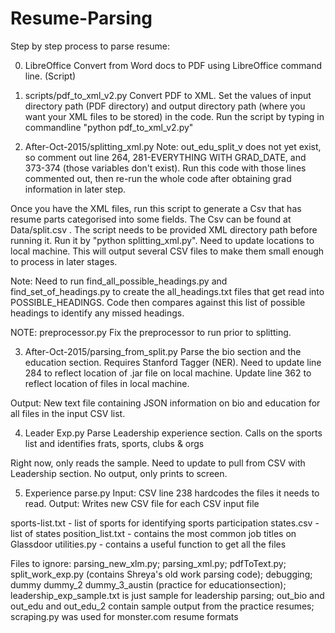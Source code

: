 # Resume-Parsing

Step by step process to parse resume:

 
0. LibreOffice 
Convert from Word docs to PDF using LibreOffice command line. (Script)

1. scripts/pdf_to_xml_v2.py 
Convert PDF to XML.
Set the values of input directory path (PDF directory) and output directory path (where you want your XML files to be stored) in the code. Run the script by typing in commandline "python pdf_to_xml_v2.py"

2. After-Oct-2015/splitting_xml.py
Note: out_edu_split_v does not yet exist, so comment out line 264, 281-EVERYTHING WITH GRAD_DATE, and 373-374 (those variables don't exist). Run this code with those lines commented out, then re-run the whole code after obtaining grad information in later step. 

Once you have the XML files, run this script to generate a Csv that has resume parts categorised into some fields. The Csv can be found at Data/split.csv . The script needs to be provided XML directory path before running it. Run it by "python splitting_xml.py". Need to update locations to local machine. This will output several CSV files to make them small enough to process in later stages.

Note: Need to run find_all_possible_headings.py and find_set_of_headings.py to create the all_headings.txt files that get read into POSSIBLE_HEADINGS. Code then compares against this list of possible headings to identify any missed headings.

NOTE:  preprocessor.py
Fix the preprocessor to run prior to splitting.

3. After-Oct-2015/parsing_from_split.py
Parse the bio section and the education section.
Requires Stanford Tagger (NER). Need to update line 284 to reflect location of .jar file on local machine.
Update line 362 to reflect location of files in local machine.

Output: New text file containing JSON information on bio and education for all files in the input CSV list.

4. Leader Exp.py
Parse Leadership experience section.
Calls on the sports list and identifies frats, sports, clubs & orgs

Right now, only reads the sample. Need to update to pull from CSV with Leadership section.
No output, only prints to screen.

5. Experience parse.py
Input: CSV 
line 238 hardcodes the files it needs to read.
Output: Writes new CSV file for each CSV input file




sports-list.txt - list of sports for identifying sports participation
states.csv - list of states
position_list.txt - contains the most common job titles on Glassdoor
utilities.py - contains a useful function to get all the files


Files to ignore: parsing_new_xlm.py; parsing_xml.py; pdfToText.py; split_work_exp.py (contains Shreya's old work parsing code); debugging; dummy dummy_2 dummy_3_austin (practice for educationsection); leadership_exp_sample.txt is just sample for leadership parsing; out_bio and out_edu and out_edu_2 contain sample output from the practice resumes; scraping.py was used for monster.com resume formats

 